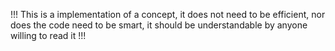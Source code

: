 !!! This is a implementation of a concept, it does not need to be efficient, nor does the code need to be smart, it should be understandable by anyone willing to read it !!!
